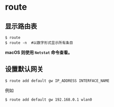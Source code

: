 # route

## 显示路由表

```
$ route
$ route -n  #以数字形式显示所有条目
```

**macOS 则使用 `Netstat` 命令查看。**

## 设置默认网关

```
$ route add default gw IP_ADDRESS INTERFACE_NAME
```

例如

```
$ route add default gw 192.168.0.1 wlan0
```
